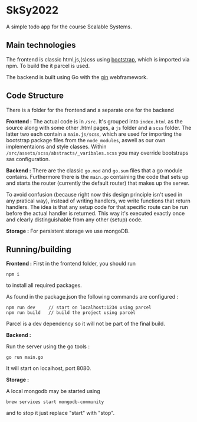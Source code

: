 # SkSy2022

A simple todo app for the course Scalable Systems.

## Main technologies


The frontend is classic html,js,(s)css using [bootstrap](https://getbootstrap.com/), which is imported via npm.
To build the it parcel is used.

The backend is built using Go with the [gin](https://github.com/gin-gonic/gin) webframework.


## Code Structure

There is a folder for the frontend and a separate one for the backend

**Frontend :**
The actual code is in `/src`.
It's grouped into `index.html` as the source along with some other .html pages, a `js` folder and a `scss` folder. 
The latter two each contain a `main.js/scss`, which are used for importing the bootstrap package files from the `node_modules`, aswell as our own implementaions and style classes.
Within `/src/assets/scss/abstracts/_varibales.scss` you may override bootstraps sas configuration.


**Backend :**
There are the classic `go.mod` and `go.sum` files that a go module contains. 
Furthermore there is the `main.go` containing the code that sets up and starts the router (currently the default router) that makes up the server.

To avoid confusion (because right now this design principle isn't used in any pratical way), instead of writing handlers, we write functions that return handlers.
The idea is that any setup code for that specific route can be run before the actual handler is returned. 
This way it's executed exactly once and clearly distinguishable from any other (setup) code.

**Storage :**
For persistent storage we use mongoDB.

## Running/building

**Frontend :**
First in the frontend folder, you should run 
```
npm i
```
to install all required packages.

As found in the package.json the following commands are configured :

```
npm run dev     // start on localhost:1234 using parcel
npm run build   // build the project using parcel
```

Parcel is a dev dependency so it will not be part of the final build.

**Backend :**

Run the server using the go tools :
```
go run main.go
```
It will start on localhost, port 8080.

**Storage :**

A local mongodb may be started using
```
brew services start mongodb-community
```
and to stop it just replace "start" with "stop".